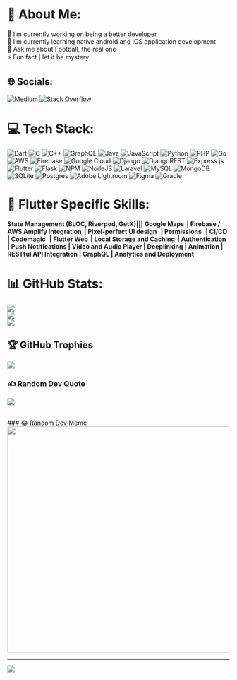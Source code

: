 # 💫 About Me:
🔭 I’m currently working on being a better developer<br>🌱 I’m currently learning native android and iOS application development<br>💬 Ask me about Football, the real one<br>⚡ Fun fact | let it be mystery
<br>

## 🌐 Socials:
 [![Medium](https://img.shields.io/badge/Medium-12100E?logo=medium&logoColor=white)](https://medium.com/@waglemanish28) [![Stack Overflow](https://img.shields.io/badge/-Stackoverflow-FE7A16?logo=stack-overflow&logoColor=white)](https://stackoverflow.com/users/6517083) 
 <br>

# 💻 Tech Stack:
![Dart](https://img.shields.io/badge/dart-%230175C2.svg?style=plastic&logo=dart&logoColor=white) ![C](https://img.shields.io/badge/c-%2300599C.svg?style=plastic&logo=c&logoColor=white) ![C++](https://img.shields.io/badge/c++-%2300599C.svg?style=plastic&logo=c%2B%2B&logoColor=white) ![GraphQL](https://img.shields.io/badge/-GraphQL-E10098?style=plastic&logo=graphql&logoColor=white)  ![Java](https://img.shields.io/badge/java-%23ED8B00.svg?style=plastic&logo=java&logoColor=white) ![JavaScript](https://img.shields.io/badge/javascript-%23323330.svg?style=plastic&logo=javascript&logoColor=%23F7DF1E) ![Python](https://img.shields.io/badge/python-3670A0?style=plastic&logo=python&logoColor=ffdd54) ![PHP](https://img.shields.io/badge/php-%23777BB4.svg?style=plastic&logo=php&logoColor=white) ![Go](https://img.shields.io/badge/go-%2300ADD8.svg?style=plastic&logo=go&logoColor=white) ![AWS](https://img.shields.io/badge/AWS-%23FF9900.svg?style=plastic&logo=amazon-aws&logoColor=white) ![Firebase](https://img.shields.io/badge/firebase-%23039BE5.svg?style=plastic&logo=firebase) ![Google Cloud](https://img.shields.io/badge/Google%20Cloud-%234285F4.svg?style=plastic&logo=google-cloud&logoColor=white) ![Django](https://img.shields.io/badge/django-%23092E20.svg?style=plastic&logo=django&logoColor=white) ![DjangoREST](https://img.shields.io/badge/DJANGO-REST-ff1709?style=plastic&logo=django&logoColor=white&color=ff1709&labelColor=gray) ![Express.js](https://img.shields.io/badge/express.js-%23404d59.svg?style=plastic&logo=express&logoColor=%2361DAFB) ![Flutter](https://img.shields.io/badge/Flutter-%2302569B.svg?style=plastic&logo=Flutter&logoColor=white) ![Flask](https://img.shields.io/badge/flask-%23000.svg?style=plastic&logo=flask&logoColor=white) ![NPM](https://img.shields.io/badge/NPM-%23000000.svg?style=plastic&logo=npm&logoColor=white) ![NodeJS](https://img.shields.io/badge/node.js-6DA55F?style=plastic&logo=node.js&logoColor=white) ![Laravel](https://img.shields.io/badge/laravel-%23FF2D20.svg?style=plastic&logo=laravel&logoColor=white) ![MySQL](https://img.shields.io/badge/mysql-%2300f.svg?style=plastic&logo=mysql&logoColor=white) ![MongoDB](https://img.shields.io/badge/MongoDB-%234ea94b.svg?style=plastic&logo=mongodb&logoColor=white) ![SQLite](https://img.shields.io/badge/sqlite-%2307405e.svg?style=plastic&logo=sqlite&logoColor=white) ![Postgres](https://img.shields.io/badge/postgres-%23316192.svg?style=plastic&logo=postgresql&logoColor=white) ![Adobe Lightroom](https://img.shields.io/badge/Adobe%20Lightroom-31A8FF.svg?style=plastic&logo=Adobe%20Lightroom&logoColor=white) 	![Figma](https://img.shields.io/badge/figma-%23F24E1E.svg?style=plastic&logo=figma&logoColor=white) ![Gradle](https://img.shields.io/badge/Gradle-02303A.svg?style=plastic&logo=Gradle&logoColor=white)
<br>

# 🍃 Flutter Specific Skills:
**State Management (BLOC, Riverpod, GetX)|||   Google Maps&#8198;   |   Firebase / AWS Amplify Integration&#8198;   |   Pixel-perfect UI design &#8198;  |   Permissions &#8198;  |   CI/CD &#8198;  |   Codemagic &#8198;  |   Flutter Web&#8198;   |   Local Storage and Caching&#8198;   |   Authentication   |   Push Notifications   |   Video and Audio Player   |   Deeplinking   |   Animation   |   RESTful API Integration   |   GraphQL   |   Analytics and Deployment**
<br>

# 📊 GitHub Stats:
![](https://github-readme-stats.vercel.app/api?username=wagle04&theme=city_light&hide_border=false&include_all_commits=true&count_private=true)<br/>
![](https://github-readme-streak-stats.herokuapp.com/?user=wagle04&theme=city_light&hide_border=false)<br/>
![](https://github-readme-stats.vercel.app/api/top-langs/?username=wagle04&theme=city_light&hide_border=false&include_all_commits=true&count_private=true&layout=compact)
<br>

## 🏆 GitHub Trophies
![](https://github-profile-trophy.vercel.app/?username=wagle04&theme=discord&no-frame=false&no-bg=false&margin-w=4)
<br>

### ✍️ Random Dev Quote
![](https://quotes-github-readme.vercel.app/api?type=horizontal&theme=radical)

<br>
### 😂 Random Dev Meme
<img src="https://random-memer.herokuapp.com/" width="512px"/>
  
---
[![](https://visitcount.itsvg.in/api?id=wagle04&icon=4&color=9)](https://visitcount.itsvg.in)
       
<!-- Proudly created with GPRM ( https://gprm.itsvg.in ) -->
